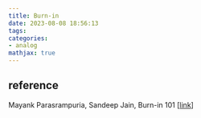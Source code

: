 ```yaml
---
title: Burn-in
date: 2023-08-08 18:56:13
tags:
categories:
- analog
mathjax: true
---
```




## reference

Mayank Parasrampuria, Sandeep Jain, Burn-in 101 [[link](https://www.edn.com/burn-in-101/)]

